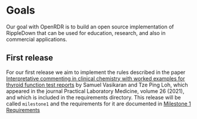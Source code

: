 # Goals
Our goal with OpenRDR is to build an open source implementation of RippleDown that
can be used for education, research, and also in commercial applications.

## First release
For our first release we aim to implement the rules described in the paper
[Interpretative commenting in clinical chemistry with worked
examples for thyroid function test reports](Interpretative_commenting_in_clinical_chemistry_wi.pdf) 
by Samuel Vasikaran and Tze Ping Loh,
 which appeared in the journal Practical Laboratory Medicine,
volume 26 (2021), and which is included in the requirements directory.
This release will be called `milestone1` and the requirements
for it are documented in [Milestone 1 Requirements](milestone1_requirements.md)